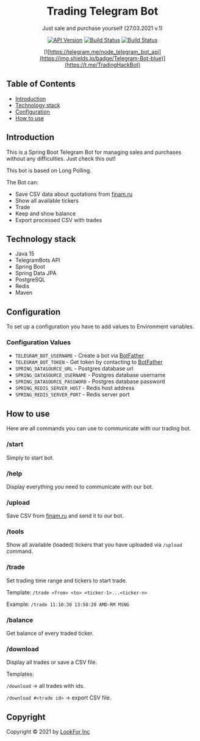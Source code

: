 <h1 align="center">Trading Telegram Bot</h1>

<div align="center">
Just sale and purchase yourself (27.03.2021 v.1)

[![API Version](https://img.shields.io/badge/telegrambots-5.0.1-blue)](https://github.com/rubenlagus/TelegramBots)
[![Build Status](https://img.shields.io/badge/spring-2.4.3-brightgreen)](https://spring.io)
[![Build Status](https://img.shields.io/badge/jdk-15-orange)](https://www.oracle.com/java/technologies/javase/15-relnote-issues.html)

[![https://telegram.me/node_telegram_bot_api](https://img.shields.io/badge/Telegram-Bot-blue)](https://t.me/TradingHackBot)
</div>

## Table of Contents

- [Introduction](#introduction)
- [Technology stack](#technology-stack)
- [Configuration](#configuration)
- [How to use](#how-to-use)

## Introduction

This is a Spring Boot Telegram Bot for managing sales and purchases
without any difficulties. Just check this out!

This bot is based on Long Polling.

The Bot can:

- Save CSV data about quotations from [finam.ru](https://www.finam.ru/)
- Show all available tickers
- Trade
- Keep and show balance 
- Export processed CSV with trades

## Technology stack

- Java 15
- TelegramBots API
- Spring Boot
- Spring Data JPA
- PostgreSQL
- Redis
- Maven

## Configuration

To set up a configuration you have to add values to Environment variables.

### Configuration Values

- `TELEGRAM_BOT_USERNAME` - Create a bot via [BotFather](https://t.me/botfather)
- `TELEGRAM_BOT_TOKEN` - Get token by contacting to [BotFather](https://t.me/botfather)
- `SPRING_DATASOURCE_URL` - Postgres database url
- `SPRING_DATASOURCE_USERNAME` - Postgres database username
- `SPRING_DATASOURCE_PASSWORD` - Postgres database password
- `SPRING_REDIS_SERVER_HOST` - Redis host address
- `SPRING_REDIS_SERVER_PORT` - Redis server port

## How to use

Here are all commands you can use to communicate with our trading bot.

### /start
Simply to start bot.

### /help
Display everything you need to communicate with our bot.

### /upload
Save CSV from [finam.ru](https://www.finam.ru/) and send it to our bot.

### /tools
Show all available (loaded) tickers that you have uploaded via `/upload` command.

### /trade
Set trading time range and tickers to start trade.

Template: `/trade <from> <to> <ticker-1>...<ticker-n>`

Example: `/trade 11:10:30 13:50:20 AMD-RM MSNG`

### /balance
Get balance of every traded ticker.

### /download
Display all trades or save a CSV file.

Templates:

`/download` -> all trades with ids.

`/download #<trade id>` -> export CSV file.

## Copyright

Copyright © 2021 by [LookFor Inc](https://github.com/LookFor-Inc)
